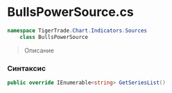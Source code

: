 
# BullsPowerSource.cs
```csharp
namespace TigerTrade.Chart.Indicators.Sources  
    class BullsPowerSource
```

> Описание

### Синтаксис
```csharp
public override IEnumerable<string> GetSeriesList()
```
